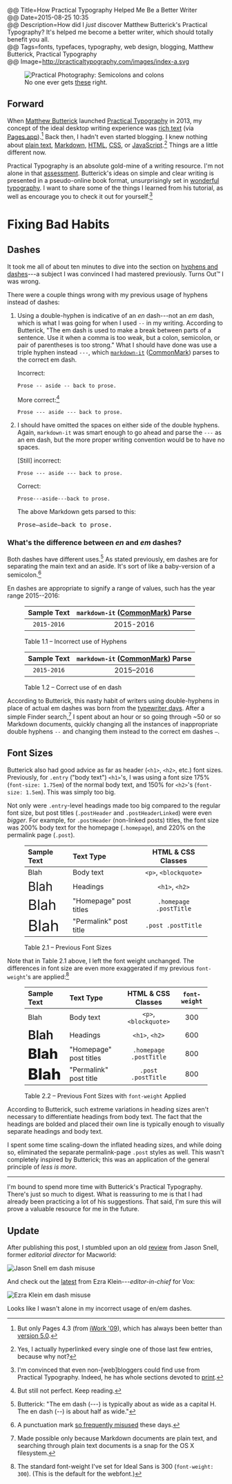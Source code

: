 @@ Title=How Practical Typography Helped Me Be a Better Writer  
@@ Date=2015-08-25 10:35  
@@ Description=How did I *just* discover Matthew Butterick's Practical Typography? It's helped me become a better writer, which should totally benefit you all.  
@@ Tags=fonts, typefaces, typography, web design, blogging, Matthew Butterick, Practical Typography  
@@ Image=http://practicaltypography.com/images/index-a.svg  

<figure>
	<img src="http://d.pr/i/17dhF+" alt="Practical Photography: Semicolons and colons">
	<figcaption>No one ever gets <a href="http://practicaltypography.com/semicolons-and-colons.html">these</a> right.</figcaption>
</figure>

## Forward

When [Matthew Butterick][wikipedia] launched [Practical Typography][practicaltypography] in 2013, my concept of the ideal desktop writing experience was [rich text][wikipedia 2] (via [Pages.app][wikipedia 3]).[^pages] Back then, I hadn't even started blogging. I knew nothing about [plain text][wikipedia 4], [Markdown][wikipedia 5], [HTML][wikipedia 6], [CSS][wikipedia 7], or [JavaScript][wikipedia 8].[^yes] Things are a little different now. 

Practical Typography is an absolute gold-mine of a writing resource. I'm not alone in that [assessment][macsparky]. Butterick's ideas on simple and clear writing is presented in a pseudo-online book format, unsurprisingly set in [wonderful typography][practicaltypography 2]. I want to share some of the things I learned from his tutorial, as well as encourage you to check it out for yourself.[^im]

# Fixing Bad Habits

## Dashes

It took me all of about ten minutes to dive into the section on [hyphens and dashes][practicaltypography 3]---a subject I was convinced I had mastered previously. Turns Out&trade; I was wrong.

There were a couple things wrong with my previous usage of hyphens instead of dashes:

1. Using a double-hyphen is indicative of an *en* dash---not an *em* dash, which is what I was going for when I used ` -- ` in my writing. According to Butterick, "The em dash is used to make a break be­tween parts of a sen­tence. Use it when a comma is too weak, but a colon, semi­colon, or pair of paren­the­ses is too strong." What I should have done was use a triple hyphen instead `---`, which [`markdown-it`][npmjs] ([CommonMark][cm]) parses to the correct em dash.

	Incorrect:
	
	```
	Prose -- aside -- back to prose.
	```
	
	More correct:[^but]
	
	```
	Prose --- aside --- back to prose.
	```
	
	
2. I should have omitted the spaces on either side of the double hyphens. Again, `markdown-it` was smart enough to go ahead and parse the `---` as an em dash, but the more proper writing convention would be to have no spaces.

	[Still] incorrect:
	
	```
	Prose --- aside --- back to prose.
	```
	
	Correct:
	
	```
	Prose---aside---back to prose.
	```
	
	The above Markdown gets parsed to this:
	<!-- I could have used `<mark>` here, but I was too lazy -->
	<pre>Prose&mdash;aside&mdash;back to prose.</pre>

### What's the difference between *en* and *em* dashes?

Both dashes have different uses.[^int] As stated previously, em dashes are for separating the main text and an aside. It's sort of like a baby-version of a semicolon.[^sc] 

En dashes are appropriate to signify a range of values, such has the year range 2015--2016:

<div class="table" id="endashes">

<figure>

| Sample Text | `markdown-it` ([CommonMark][cm]) Parse |    
| :---------: | :------------------------------------: |   
| `2015-2016` |                2015-2016               |
	
<figcaption>Table 1.1 &ndash; Incorrect use of Hyphens</figcaption>

</figure>

<figure>

| Sample Text | `markdown-it` ([CommonMark][cm]) Parse |  
| :---------: | :------------------------------------: |  
| `2015-2016` |             2015&ndash;2016            |

<figcaption>Table 1.2 &ndash; Correct use of en dash</figcaption>

</figure>

</div>

According to Butterick, this nasty habit of writers using double-hyphens in place of actual em dashes was born from the [typewriter days][practicaltypography 4]. After a simple Finder search,[^ma] I spent about an hour or so going through ~50 or so Markdown documents, quickly changing all the instances of inappropriate double hyphens ` -- ` and  changing them instead to the correct em dashes <span><code>&mdash;</code></span>.

## Font Sizes

Butterick also had good advice as far as header (`<h1>`, `<h2>`, etc.) font sizes. Previously, for `.entry` ("body text") `<h1>`'s, I was using a font size 175% (`font-size: 1.75em`) of the normal body text, and 150% for `<h2>`'s (`font-size: 1.5em`). This was simply too big. 

Not only were `.entry`-level headings made too big compared to the regular font size, but post titles (`.postHeader` and `.postHeaderLinked`) were even *bigger*. For example, for `.postHeader` (non-linked posts) titles, the font size was 200% body text for the homepage (`.homepage`), and 220% on the permalink page (`.post`). 

<div class="table" id="previousfontsizes">

<figure>

| Sample Text                                | Text Type              |   HTML & CSS Classes   |  
| :----------------------------------------- | :--------------------- | :--------------------: |  
| Blah                                       | Body text              |  `<p>`, `<blockquote>` |  
| <span style="font-size:1.75em">Blah</span> | Headings               |     `<h1>`, `<h2>`     |  
| <span style="font-size:2em">Blah</span>    | "Homepage" post titles | `.homepage .postTitle` |  
| <span style="font-size:2.2em">Blah</span>  | "Permalink" post title |   `.post .postTitle`   |

<figcaption>Table 2.1 &ndash; Previous Font Sizes</figcaption>

</figure>

</div>

Note that in Table 2.1 above, I left the font weight unchanged. The differences in font size are even more exaggerated if my previous `font-weight`'s are applied:[^std]

<div class="table" id="previousfontweightapplied">

<figure>

| Sample Text                                                | Text Type              |   HTML & CSS Classes   | `font-weight` | 
| :--------------------------------------------------------- | :--------------------- | :--------------------: | :-----------: |  
| Blah                                                       | Body text              |  `<p>`, `<blockquote>` |      300      |  
| <span style="font-size:1.75em;font-weight:600">Blah</span> | Headings               |     `<h1>`, `<h2>`     |      600      |  
| <span style="font-size:2em;font-weight:800">Blah</span>    | "Homepage" post titles | `.homepage .postTitle` |      800      |  
| <span style="font-size:2.2em;font-weight:800">Blah</span>  | "Permalink" post title |   `.post .postTitle`   |      800      |  

<figcaption>Table 2.2 &ndash; Previous Font Sizes with <code>font-weight</code> Applied</figcaption>

</figure>

</div>

According to Butterick, such extreme variations in heading sizes aren't necessary to differentiate headings from body text. The fact that the headings are bolded and placed their own line is typically enough to visually separate headings and body text. 

I spent some time scaling-down the inflated heading sizes, and while doing so, eliminated the separate permalink-page `.post` styles as well. This wasn't completely inspired by Butterick; this was an application of the general principle of *less is more*.

***

I'm bound to spend more time with Butterick's Practical Typography. There's just so much to digest. What is reassuring to me is that I had already been practicing a lot of his suggestions. That said, I'm sure this will prove a valuable resource for me in the future.

<div class="update" id="mistakes-update">

<h2>Update</h2>

After publishing this post, I stumbled upon an old [review][mw] from Jason Snell, former *editorial director* for Macworld:

<img class="jpg" src="http://d.pr/i/7mEj+" alt="Jason Snell em dash misuse">

And check out the [latest][vox] from Ezra Klein---*editor-in-chief* for Vox:

<img class="jpg" src="http://d.pr/i/12BRl+" alt="Ezra Klein em dash misuse">

Looks like I wasn't alone in my incorrect usage of en/em dashes.

</div>

[^but]: But still not perfect. Keep reading.
[^int]: Butterick: "The em dash (---) is typ­i­cally about as wide as a cap­i­tal H. The en dash (--) is about half as wide."
[^im]: I'm convinced that even non-[web]bloggers could find use from Practical Typography. Indeed, he has whole sections devoted to [print][practicaltypography 5].
[^ma]: Made possible only because Markdown documents are plain text, and searching through plain text documents is a snap for the OS X filesystem.
[^pages]: But only Pages 4.3 (from [iWork '09][wikipedia 9]), which has always been better than [version 5.0][macworld].
[^sc]: A punctuation mark [so frequently misused][practicaltypography 6] these days.
[^std]: The standard font-weight I've set for Ideal Sans is 300 (`font-weight: 300`). (This is the default for the webfont.)
[^yes]: Yes, I actually hyperlinked every single one of those last few entries, because why not?

[cm]: http://commonmark.org
[macsparky]: http://macsparky.com/blog/practicaltypography
[macworld]: http://www.macworld.com/article/2059208/pages-5-0-for-mac-review-apple-writes-a-new-chapter-for-its-word-processing-app.html
[mw]: http://www.macworld.com/article/1026829/powermacg5nextgeneration.html
[npmjs]: https://www.npmjs.com/package/markdown-it
[practicaltypography]: http://practicaltypography.com
[practicaltypography 2]: http://practicaltypography.com/equity.html
[practicaltypography 3]: http://practicaltypography.com/hyphens-and-dashes.html
[practicaltypography 4]: http://practicaltypography.com/typewriter-habits.html
[practicaltypography 5]: http://practicaltypography.com/research-papers.html
[practicaltypography 6]: http://practicaltypography.com/semicolons-and-colons.html
[wikipedia]: https://en.wikipedia.org/wiki/Matthew_Butterick
[wikipedia 2]: https://en.wikipedia.org/wiki/Formatted_text
[wikipedia 3]: https://en.wikipedia.org/wiki/Pages_(word_processor)
[wikipedia 4]: https://en.wikipedia.org/wiki/Plain_text
[wikipedia 5]: https://en.wikipedia.org/wiki/Markdown
[wikipedia 6]: https://en.wikipedia.org/wiki/HTML
[wikipedia 7]: https://en.wikipedia.org/wiki/Cascading_Style_Sheets
[wikipedia 8]: https://en.wikipedia.org/wiki/JavaScript
[wikipedia 9]: https://en.wikipedia.org/wiki/IWork#Versions
[vox]: http://www.vox.com/2015/8/25/9205801/hillary-clinton-joe-biden